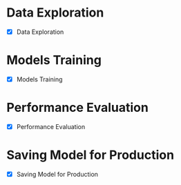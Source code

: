 # Data Exploration
- [x] Data Exploration

# Models Training
- [x] Models Training

# Performance Evaluation
- [x] Performance Evaluation

# Saving Model for Production
- [x] Saving Model for Production